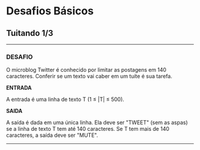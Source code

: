 # **Desafios Básicos**

## **Tuitando 1/3**

----
### **DESAFIO**

O microblog Twitter é conhecido por limitar as postagens em 140 caracteres. Conferir se um texto vai caber em um tuíte é sua tarefa.

**ENTRADA**

A entrada é uma linha de texto T (1 ≤ |T| ≤ 500).

**SAIDA**

A saída é dada em uma única linha. Ela deve ser "TWEET" (sem as aspas) se a linha de texto T tem até 140 caracteres. Se T tem mais de 140 caracteres, a saída deve ser "MUTE".

---
